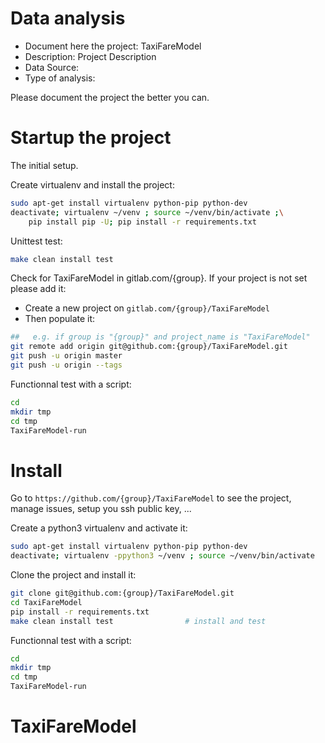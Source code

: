 # Data analysis
- Document here the project: TaxiFareModel
- Description: Project Description
- Data Source:
- Type of analysis:

Please document the project the better you can.

# Startup the project

The initial setup.

Create virtualenv and install the project:
```bash
sudo apt-get install virtualenv python-pip python-dev
deactivate; virtualenv ~/venv ; source ~/venv/bin/activate ;\
    pip install pip -U; pip install -r requirements.txt
```

Unittest test:
```bash
make clean install test
```

Check for TaxiFareModel in gitlab.com/{group}.
If your project is not set please add it:

- Create a new project on `gitlab.com/{group}/TaxiFareModel`
- Then populate it:

```bash
##   e.g. if group is "{group}" and project_name is "TaxiFareModel"
git remote add origin git@github.com:{group}/TaxiFareModel.git
git push -u origin master
git push -u origin --tags
```

Functionnal test with a script:

```bash
cd
mkdir tmp
cd tmp
TaxiFareModel-run
```

# Install

Go to `https://github.com/{group}/TaxiFareModel` to see the project, manage issues,
setup you ssh public key, ...

Create a python3 virtualenv and activate it:

```bash
sudo apt-get install virtualenv python-pip python-dev
deactivate; virtualenv -ppython3 ~/venv ; source ~/venv/bin/activate
```

Clone the project and install it:

```bash
git clone git@github.com:{group}/TaxiFareModel.git
cd TaxiFareModel
pip install -r requirements.txt
make clean install test                # install and test
```
Functionnal test with a script:

```bash
cd
mkdir tmp
cd tmp
TaxiFareModel-run
```
# TaxiFareModel
